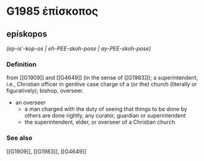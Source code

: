 # G1985 ἐπίσκοπος

## epískopos

_(ep-is'-kop-os | eh-PEE-skoh-pose | ay-PEE-skoh-pose)_

### Definition

from [[G1909]] and [[G4649]] (in the sense of [[G1983]]); a superintendent, i.e., Christian officer in genitive case charge of a (or the) church (literally or figuratively); bishop, overseer.

- an overseer
  - a man charged with the duty of seeing that things to be done by others are done rightly, any curator, guardian or superintendent
  - the superintendent, elder, or overseer of a Christian church

### See also

[[G1909]], [[G1983]], [[G4649]]

